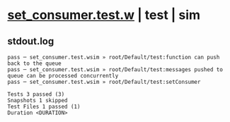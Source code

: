 # [set_consumer.test.w](../../../../../../examples/tests/sdk_tests/queue/set_consumer.test.w) | test | sim

## stdout.log
```log
pass ─ set_consumer.test.wsim » root/Default/test:function can push back to the queue                   
pass ─ set_consumer.test.wsim » root/Default/test:messages pushed to queue can be processed concurrently
pass ─ set_consumer.test.wsim » root/Default/test:setConsumer                                           

Tests 3 passed (3)
Snapshots 1 skipped
Test Files 1 passed (1)
Duration <DURATION>
```

